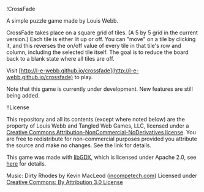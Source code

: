 !CrossFade

A simple puzzle game made by Louis Webb.

CrossFade takes place on a square grid of tiles.  (A 5 by 5 grid in the current version.)  Each tile is either lit up or off.  You can "move" on a tile by clicking it, and this reverses the on/off value of every tile in that tile's row and column, including the selected tile itself.  The goal is to reduce the board back to a blank state where all tiles are off.

Visit [http://l-e-webb.github.io/crossfade](http://l-e-webb.github.io/crossfade) to play.

Note that this game is currently under development.  New features are still being added.

!!License

This repository and all its contents (except where noted below) are the property of Louis Webb and Tangled Web Games, LLC, licensed under a [Creative Commons Attribution-NonCommercial-NoDerivatives license](https://creativecommons.org/licenses/by-nc-nd/4.0/legalcode).  You are free to redistribute for non-commercial purposes provided you attribute the source and make no changes.  See the link for details.

This game was made with [libGDX](https://libgdx.badlogicgames.com), which is licensed under Apache 2.0, see [here](https://github.com/libgdx/libgdx/blob/master/LICENSE) for details.

Music: Dirty Rhodes by Kevin MacLeod ([incompetech.com](https://incompetech.com))
Licensed under [Creative Commons: By Attribution 3.0 License](http://creativecommons.org/licenses/by/3.0/)